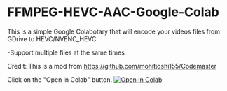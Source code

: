# FFMPEG-HEVC-AAC-Google-Colab
This is a simple Google Colabotary that will encode your videos files from GDrive to HEVC/NVENC_HEVC

-Support multiple files at the same times

Credit: This is a mod from https://github.com/mohitjoshi155/Codemaster

Click on the "Open in Colab" button.
<a href="https://colab.research.google.com/github/Ptibouc77/FFMPEG-HEVC-AAC-Google-Colab/blob/master/FFMPEG HEVC AAC.ipynb" target="_parent\"><img src="https://colab.research.google.com/assets/colab-badge.svg" alt="Open In Colab"/></a>
